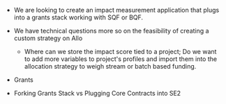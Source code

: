 
- We are looking to create an impact measurement application that plugs into a grants stack working with SQF or BQF.

- We have technical questions more so on the feasibility of creating a custom strategy on Allo
	- Where can we store the impact score tied to a project; Do we want to add more variables to project's profiles and import them into the allocation strategy to weigh stream or batch based funding.

- Grants 

- Forking Grants Stack vs Plugging Core Contracts into SE2


